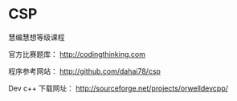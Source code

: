 # CSP

慧编慧想等级课程

官方比赛题库： http://codingthinking.com

程序参考网站： http://github.com/dahai78/csp

Dev c++ 下载网址： http://sourceforge.net/projects/orwelldevcpp/
